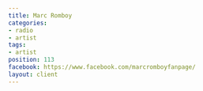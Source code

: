 ```yaml
---
title: Marc Romboy
categories:
- radio
- artist
tags:
- artist
position: 113
facebook: https://www.facebook.com/marcromboyfanpage/
layout: client
---
```


